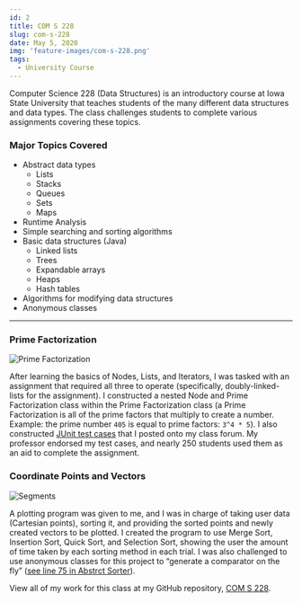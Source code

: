 ```yaml
---
id: 2
title: COM S 228
slug: com-s-228
date: May 5, 2020
img: 'feature-images/com-s-228.png'
tags:
  - University Course
---
```


Computer Science 228 (Data Structures) is an introductory course at Iowa State University that teaches students of the many different data structures and data types. The class challenges students to complete various assignments covering these topics.

<!--more-->

### Major Topics Covered

  - Abstract data types
    - Lists
    - Stacks
    - Queues
    - Sets
    - Maps
  - Runtime Analysis
  - Simple searching and sorting algorithms
  - Basic data structures (Java)
    - Linked lists
    - Trees
    - Expandable arrays
    - Heaps
    - Hash tables
  - Algorithms for modifying data structures
  - Anonymous classes

---

### Prime Factorization

![Prime Factorization](/blog-images/prime-factorization.png)

After learning the basics of Nodes, Lists, and Iterators, I was tasked with an assignment that required all three to operate (specifically, doubly-linked-lists for the assignment). I constructed a nested Node and Prime Factorization class within the Prime Factorization class (a Prime Factorization is all of the prime factors that multiply to create a number. Example: the prime number `405` is equal to prime factors: `3^4 * 5`). I also constructed [JUnit test cases](https://github.com/cal-overflow/COM-S-228/blob/master/A3_PrimeFactorization/JUnitTests/hw3Tests.java) that I posted onto my class forum. My professor endorsed my test cases, and nearly 250 students used them as an aid to complete the assignment.

### Coordinate Points and Vectors

![Segments](/blog-images/segments.png)

A plotting program was given to me, and I was in charge of taking user data (Cartesian points), sorting it, and providing the sorted points and newly created vectors to be plotted. I created the program to use Merge Sort, Insertion Sort, Quick Sort, and Selection Sort, showing the user the amount of time taken by each sorting method in each trial. I was also challenged to use anonymous classes for this project to “generate a comparator on the fly” ([see line 75 in Abstrct Sorter](https://github.com/cal-overflow/COM-S-228/blob/859ef5c9a9c53e52ac94c527a6ac11adf027c497/A2_CoordinatePointsAndVectors/src/hw2/AbstractSorter.java#L75)).

View all of my work for this class at my GitHub repository, [COM S 228](http://github.com/cal-overflow/com-s-228).
